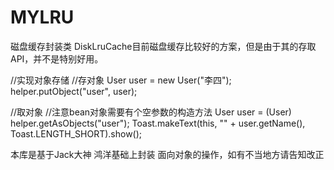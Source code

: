 # MYLRU
磁盘缓存封装类
DiskLruCache目前磁盘缓存比较好的方案，但是由于其的存取API，并不是特别好用。


//实现对象存储
//存对象
User user = new User("李四");
helper.putObject("user", user);


//取对象
 //注意bean对象需要有个空参数的构造方法
 User user = (User) helper.getAsObjects("user");
 Toast.makeText(this, "" + user.getName(), Toast.LENGTH_SHORT).show();
 
 
 本库是基于Jack大神 鸿洋基础上封装 面向对象的操作，如有不当地方请告知改正

